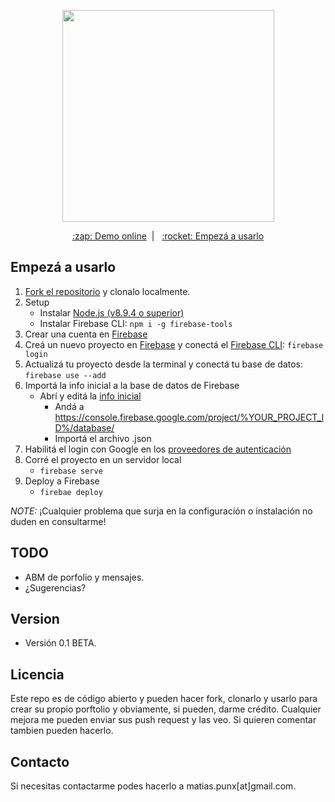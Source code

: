<p align="center">
<img width="339px" src="https://matias-punx.firebaseapp.com/img/iso.png">
</p>
<p align="center">
<a href="https://matias-punx.firebaseapp.com/" align="center">:zap: Demo online</a>&nbsp;&nbsp;|&nbsp;&nbsp;
<a href="#empezá-a-usarlo">:rocket: Empezá a usarlo</a>
</p>

## Empezá a usarlo
1. [Fork el repositorio](https://github.com/matiaspunx/portfolio/fork) y clonalo localmente.
1. Setup
   * Instalar [Node.js (v8.9.4 o superior)](https://nodejs.org/en/download/)
   * Instalar Firebase CLI: `npm i -g firebase-tools`
1. Crear una cuenta en [Firebase](https://console.firebase.google.com)
1. Creá un nuevo proyecto en [Firebase](https://console.firebase.google.com) y conectá el [Firebase CLI](https://firebase.google.com/docs/cli/): `firebase login`
1. Actualizá tu proyecto desde la terminal y conectá tu base de datos: `firebase use --add`
1. Importá la info inicial a la base de datos de Firebase
    * Abrí y editá la [info inicial](/public/data/primer-carga-datos.json)
      - Andá a https://console.firebase.google.com/project/%YOUR_PROJECT_ID%/database/
      - Importá el archivo .json
1. Habilitá el login con Google en los [proveedores de autenticación](https://console.firebase.google.com/u/0/project/%YOUR_PROJECT_ID%/authentication/providers)
1. Corré el proyecto en un servidor local
   * `firebase serve`
1. Deploy a Firebase
   * `firebae deploy`

*NOTE:* ¡Cualquier problema que surja en la configuración o instalación no duden en consultarme!

## TODO

* ABM de porfolio y mensajes.
* ¿Sugerencias?

## Version

* Versión 0.1 BETA.

## Licencia

Este repo es de código abierto y pueden hacer fork, clonarlo y usarlo para crear su propio porftolio y obviamente, si pueden, darme crédito. Cualquier mejora me pueden enviar sus push request y las veo. Si quieren comentar tambien pueden hacerlo.

## Contacto

Si necesitas contactarme podes hacerlo a matias.punx[at]gmail.com.